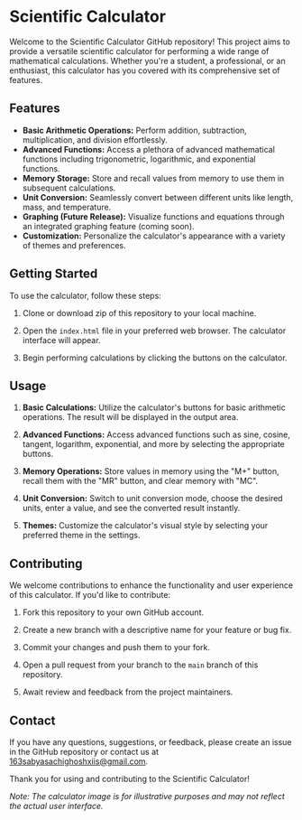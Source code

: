 # Scientific Calculator

Welcome to the Scientific Calculator GitHub repository! This project aims to provide a versatile scientific calculator for performing a wide range of mathematical calculations. Whether you're a student, a professional, or an enthusiast, this calculator has you covered with its comprehensive set of features.

## Features

- **Basic Arithmetic Operations:** Perform addition, subtraction, multiplication, and division effortlessly.
- **Advanced Functions:** Access a plethora of advanced mathematical functions including trigonometric, logarithmic, and exponential functions.
- **Memory Storage:** Store and recall values from memory to use them in subsequent calculations.
- **Unit Conversion:** Seamlessly convert between different units like length, mass, and temperature.
- **Graphing (Future Release):** Visualize functions and equations through an integrated graphing feature (coming soon).
- **Customization:** Personalize the calculator's appearance with a variety of themes and preferences.

## Getting Started

To use the calculator, follow these steps:

1. Clone or download zip of this repository to your local machine.

2. Open the `index.html` file in your preferred web browser. The calculator interface will appear.

3. Begin performing calculations by clicking the buttons on the calculator.

## Usage

1. **Basic Calculations:** Utilize the calculator's buttons for basic arithmetic operations. The result will be displayed in the output area.

2. **Advanced Functions:** Access advanced functions such as sine, cosine, tangent, logarithm, exponential, and more by selecting the appropriate buttons.

3. **Memory Operations:** Store values in memory using the "M+" button, recall them with the "MR" button, and clear memory with "MC".

4. **Unit Conversion:** Switch to unit conversion mode, choose the desired units, enter a value, and see the converted result instantly.

5. **Themes:** Customize the calculator's visual style by selecting your preferred theme in the settings.

## Contributing

We welcome contributions to enhance the functionality and user experience of this calculator. If you'd like to contribute:

1. Fork this repository to your own GitHub account.

2. Create a new branch with a descriptive name for your feature or bug fix.

3. Commit your changes and push them to your fork.

4. Open a pull request from your branch to the `main` branch of this repository.

5. Await review and feedback from the project maintainers.

## Contact

If you have any questions, suggestions, or feedback, please create an issue in the GitHub repository or contact us at 163sabyasachighoshxiis@gmail.com.

Thank you for using and contributing to the Scientific Calculator!

*Note: The calculator image is for illustrative purposes and may not reflect the actual user interface.*

